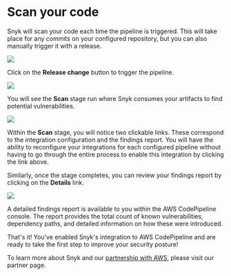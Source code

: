 # Scan your code

Snyk will scan your code each time the pipeline is triggered. This will take place for any commits on your configured repository, but you can also manually trigger it with a release.

![](https://partner-workshop-assets.s3.us-east-2.amazonaws.com/snyk-codepipeline-15.png)

Click on the **Release change** button to trigger the pipeline.

![](https://partner-workshop-assets.s3.us-east-2.amazonaws.com/snyk-codepipeline-16.png)

You will see the **Scan** stage run where Snyk consumes your artifacts to find potential vulnerabilities.

![](https://partner-workshop-assets.s3.us-east-2.amazonaws.com/snyk-codepipeline-17.png)

Within the **Scan** stage, you will notice two clickable links. These correspond to the integration configuration and the findings report. You will have the ability to reconfigure your integrations for each configured pipeline without having to go through the entire process to enable this integration by clicking the link above.

Similarly, once the stage completes, you can review your findings report by clicking on the **Details** link.

![](https://partner-workshop-assets.s3.us-east-2.amazonaws.com/snyk-codepipeline-18.png)

A detailed findings report is available to you within the AWS CodePipeline console. The report provides the total count of known vulnerabilities, dependency paths, and detailed information on how these were introduced.

That's it! You've enabled Snyk's integration to AWS CodePipeline and are ready to take the first step to improve your security posture!

To learn more about Snyk and our [partnership with AWS](https://snyk.io/partners/aws/), please visit our partner page.

